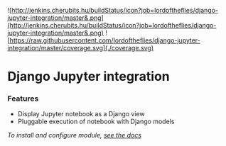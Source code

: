 ![http://jenkins.cherubits.hu/buildStatus/icon?job=lordoftheflies/django-jupyter-integration/master&.png](http://jenkins.cherubits.hu/buildStatus/icon?job=lordoftheflies/django-jupyter-integration/master&.png) ![https://raw.githubusercontent.com/lordoftheflies/django-jupyter-integration/master/coverage.svg](./coverage.svg)

# Django Jupyter integration
### Features

- Display Jupyter notebook as a Django view
- Pluggable execution of notebook with Django models

_To install and configure module, [see the docs](https://github.com/lordoftheflies/django-jupyter-integration/blob/master/kryten-notebook/README.rst)_
